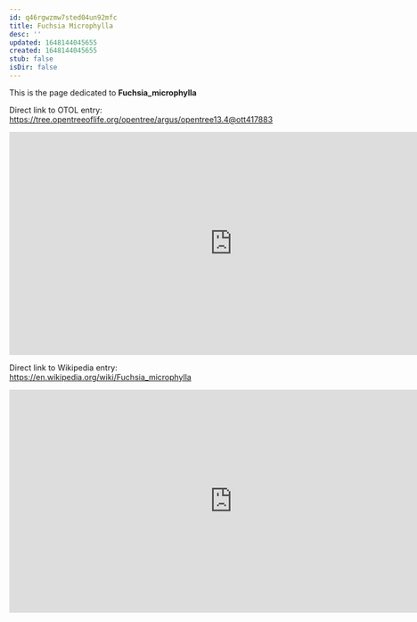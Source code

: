 ```yaml
---
id: q46rgwzmw7sted04un92mfc
title: Fuchsia Microphylla
desc: ''
updated: 1648144045655
created: 1648144045655
stub: false
isDir: false
---
```

This is the page dedicated to **Fuchsia_microphylla**


Direct link to OTOL entry: https://tree.opentreeoflife.org/opentree/argus/opentree13.4@ott417883



<html>
    <body>
    <iframe src="https://tree.opentreeoflife.org/opentree/argus/opentree13.4@ott417883"
    width="800" height="400" frameborder="0" allowfullscreen> </iframe>
    </body>
</html>
    


Direct link to Wikipedia entry: https://en.wikipedia.org/wiki/Fuchsia_microphylla



<html>
    <body>
    <iframe src="https://en.wikipedia.org/wiki/Fuchsia_microphylla"
    width="800" height="400" frameborder="0" allowfullscreen> </iframe>
    </body>
</html>
    
